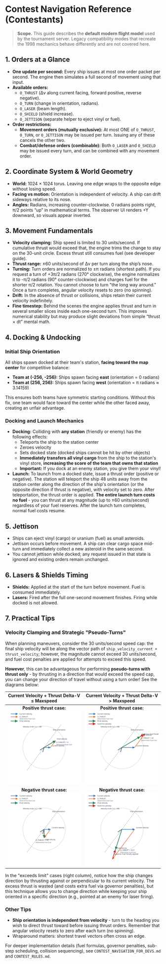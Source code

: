 # Contest Navigation Reference (Contestants)

> **Scope.** This guide describes the **default modern flight model** used by the tournament server. Legacy compatibility modes that recreate the 1998 mechanics behave differently and are not covered here.

## 1. Orders at a Glance
- **One update per second:** Every ship issues at most one order packet per second. The engine then simulates a full second of movement using that input.
- **Available orders:**
  - `O_THRUST` (Δv along current facing, forward positive, reverse negative).
  - `O_TURN` (change in orientation, radians).
  - `O_LASER` (beam length).
  - `O_SHIELD` (shield increase).
  - `O_JETTISON` (separate helper to eject vinyl or fuel).
- **Order restrictions:**
  - **Movement orders (mutually exclusive):** At most ONE of `O_THRUST`, `O_TURN`, or `O_JETTISON` may be issued per turn. Issuing any of these cancels the other two.
  - **Combat/defense orders (combinable):** Both `O_LASER` and `O_SHIELD` may be issued every turn, and can be combined with any movement order.

## 2. Coordinate System & World Geometry
- **World:** 1024 × 1024 torus. Leaving one edge wraps to the opposite edge without losing speed.
- **Facing vs motion:** Orientation is independent of velocity. A ship can drift sideways relative to its nose.
- **Angles:** Radians, increasing counter-clockwise. 0 radians points right, π/2 points “up” in mathematical terms. The observer UI renders +Y downward, so visuals appear inverted.

## 3. Movement Fundamentals
- **Velocity clamping:** Ship speed is limited to 30 units/second. If cumulative thrust would exceed that, the engine trims the change to stay on the 30-unit circle. Excess thrust still consumes fuel (see developer guide).
- **Thrust range:** ±60 units/second of Δv per turn along the ship’s nose.
- **Turning:** Turn orders are normalized to ±π radians (shortest path). If you request a turn of +3π/2 radians (270° clockwise), the engine normalizes it to -π/2 radians (90° counter-clockwise) and charges fuel for the shorter π/2 rotation. You cannot choose to turn "the long way around." Once a turn completes, angular velocity resets to zero (no spinning).
- **Drift:** In the absence of thrust or collisions, ships retain their current velocity indefinitely.
- **Fine timestep:** Behind the scenes the engine applies thrust and turn in several smaller slices inside each one-second turn. This improves numerical stability but may produce slight deviations from simple “thrust × dt” mental math.

## 4. Docking & Undocking

### Initial Ship Orientation
All ships spawn docked at their team's station, **facing toward the map center** for competitive balance:
- **Team at (-256, -256):** Ships spawn facing **east** (orientation = 0 radians)
- **Team at (256, 256):** Ships spawn facing **west** (orientation = π radians ≈ 3.14159)

This ensures both teams have symmetric starting conditions. Without this fix, one team would face toward the center while the other faced away, creating an unfair advantage.

### Docking and Launch Mechanics
- **Docking:** Colliding with **any station** (friendly or enemy) has the following effects:
  - Teleports the ship to the station center
  - Zeroes velocity
  - Sets docked state (docked ships cannot be hit by other objects)
  - **Immediately transfers all vinyl cargo** from the ship to the station's vinyl store, **increasing the score of the team that owns that station**
  - **Important:** If you dock at an enemy station, you give them your vinyl!
- **Launch:** To launch from a docked state, issue a thrust order (positive or negative). The station will teleport the ship 48 units away from the station center along the direction of the ship's orientation (or the opposite direction if thrust is negative), with velocity set to zero. After teleportation, the thrust order is applied. **The entire launch turn costs no fuel** - you can thrust at any magnitude (up to ±60 units/second) regardless of your fuel reserves. After the launch turn completes, normal fuel costs resume.

## 5. Jettison
- Ships can eject vinyl (cargo) or uranium (fuel) as small asteroids.
- Jettison occurs before movement. A ship can clear cargo space mid-turn and immediately collect a new asteroid in the same second.
- You cannot jettison while docked; any request issued in that state is ignored and existing orders remain unchanged.

## 6. Lasers & Shields Timing
- **Shields:** Applied at the start of the turn before movement. Fuel is consumed immediately.
- **Lasers:** Fired after the full one-second movement finishes. Firing while docked is not allowed.

## 7. Practical Tips

### Velocity Clamping and Strategic "Pseudo-Turns"

When planning maneuvers, consider the 30 units/second speed cap: the final ship velocity will be along the vector path of `ship_velocity_current + thrust_velocity`; however, the magnitude cannot exceed 30 units/second, and fuel cost penalties are applied for attempts to exceed this speed.

**However**, this can be advantageous for performing **pseudo-turns with thrust only** - by thrusting in a direction that would exceed the speed cap, you can change your direction of travel without using a turn order! See the diagrams below:

| Current Velocity + Thrust Delta-V ≤ Maxspeed | Current Velocity + Thrust Delta-V > Maxspeed |
|:---:|:---:|
| **Positive thrust case:**<br/>![Positive thrust within limit](diagrams/thrust_positive_within_limit.svg) | **Positive thrust case:**<br/>![Positive thrust exceeds limit](diagrams/thrust_positive_exceeds_limit.svg) |
| **Negative thrust case:**<br/>![Negative thrust within limit](diagrams/thrust_negative_within_limit.svg) | **Negative thrust case:**<br/>![Negative thrust exceeds limit](diagrams/thrust_negative_exceeds_limit.svg) |

In the "exceeds limit" cases (right column), notice how the ship changes direction by thrusting against or perpendicular to its current velocity. The excess thrust is wasted (and costs extra fuel via governor penalties), but this technique allows you to change direction while keeping your ship oriented in a specific direction (e.g., pointed at an enemy for laser firing).

### Other Tips
- **Ship orientation is independent from velocity** - turn to the heading you wish to direct thrust toward before issuing thrust orders. Remember that angular velocity resets to zero after each turn (no spinning).
- Wraparound matters: shortest travel vectors often cross an edge.

For deeper implementation details (fuel formulas, governor penalties, sub-step scheduling, collision sequencing), see `CONTEST_NAVIGATION_FOR_DEVS.md` and `CONTEST_RULES.md`.
